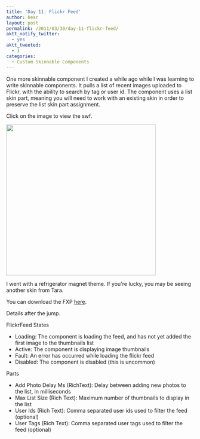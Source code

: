 ```yaml
---
title: 'Day 11: Flickr Feed'
author: bear
layout: post
permalink: /2011/03/30/day-11-flickr-feed/
aktt_notify_twitter:
  - yes
aktt_tweeted:
  - 1
categories:
  - Custom Skinnable Components
---
```

One more skinnable component I created a while ago while I was learning to write skinnable components. It pulls a list of recent images uploaded to Flickr, with the ability to search by tag or user id. The component uses a list skin part, meaning you will need to work with an existing skin in order to preserve the list skin part assignment.

Click on the image to view the swf.

[<img class="aligncenter size-full wp-image-564" title="FlickrFeed" src="http://flashcats.net/wp-content/uploads/2011/03/FlickrFeed.png" alt="" width="400" height="404" />][1]

I went with a refrigerator magnet theme. If you're lucky, you may be seeing another skin from Tara.

You can download the FXP [here][2].

Details after the jump.

<!--more-->FlickrFeed States

  * Loading: The component is loading the feed, and has not yet added the first image to the thumbnails list
  * Active: The component is displaying image thumbnails
  * Fault: An error has occurred while loading the flickr feed
  * Disabled: The component is disabled (this is uncommon)

Parts

  * Add Photo Delay Ms (RichText): Delay between adding new photos to the list, in milliseconds
  * Max List Size (Rich Text): Maximum number of thumbnails to display in the list
  * User Ids (Rich Text): Comma separated user ids used to filter the feed (optional)
  * User Tags (Rich Text): Comma separated user tags used to filter the feed (optional)

&nbsp;

 [1]: http://flashcats.net/static/skinnable-flickr-feed/FlickrFeedApplication.swf
 [2]: http://dl.dropbox.com/u/21428091/FlickrFeed.fxp